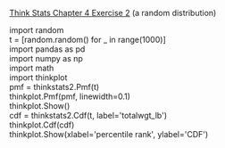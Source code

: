 [Think Stats Chapter 4 Exercise 2](http://greenteapress.com/thinkstats2/html/thinkstats2005.html#toc41) (a random distribution)

import random  
t = [random.random() for _ in range(1000)]  
import pandas as pd  
import numpy as np  
import math  
import thinkplot  
pmf = thinkstats2.Pmf(t)  
thinkplot.Pmf(pmf, linewidth=0.1)  
thinkplot.Show()  
cdf = thinkstats2.Cdf(t, label='totalwgt_lb')  
thinkplot.Cdf(cdf)  
thinkplot.Show(xlabel='percentile rank', ylabel='CDF')  